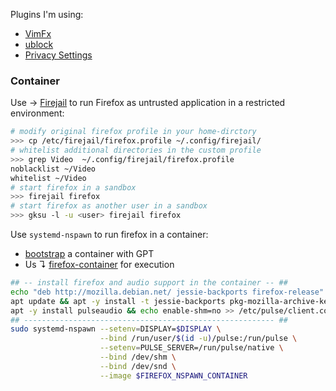 
Plugins I'm using:

- [VimFx](https://github.com/akhodakivskiy/VimFx)
- [ublock](https://github.com/gorhill/uBlock)
- [Privacy Settings](https://github.com/schomery/privacy-settings/) 

### Container

Use → [Firejail](https://firejail.wordpress.com/) to run Firefox as untrusted application in a restricted environment:

```bash
# modify original firefox profile in your home-dirctory
>>> cp /etc/firejail/firefox.profile ~/.config/firejail/
# whitelist additional directories in the custom profile
>>> grep Video  ~/.config/firejail/firefox.profile
noblacklist ~/Video
whitelist ~/Video
# start firefox in a sandbox
>>> firejail firefox
# start firefox as another user in a sandbox
>>> gksu -l -u <user> firejail firefox
```

Use `systemd-nspawn` to run firefox in a container: 

* [bootstrap](../../docs/bootstrap.md) a container with GPT
* Us ↴ [firefox-container](../../bin/firefox-container) for execution

```bash
## -- install firefox and audio support in the container -- ##
echo "deb http://mozilla.debian.net/ jessie-backports firefox-release" > /etc/apt/sources.list.d/mozilla.list
apt update && apt -y install -t jessie-backports pkg-mozilla-archive-keyring firefox
apt -y install pulseaudio && echo enable-shm=no >> /etc/pulse/client.conf
## -------------------------------------------------------- ##
sudo systemd-nspawn --setenv=DISPLAY=$DISPLAY \
                    --bind /run/user/$(id -u)/pulse:/run/pulse \
                    --setenv=PULSE_SERVER=/run/pulse/native \
                    --bind /dev/shm \
                    --bind /dev/snd \
                    --image $FIREFOX_NSPAWN_CONTAINER
```

